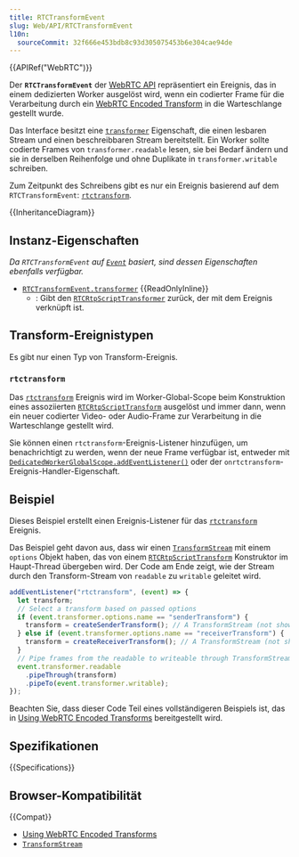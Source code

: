 ```yaml
---
title: RTCTransformEvent
slug: Web/API/RTCTransformEvent
l10n:
  sourceCommit: 32f666e453bdb8c93d305075453b6e304cae94de
---
```


{{APIRef("WebRTC")}}

Der **`RTCTransformEvent`** der [WebRTC API](/de/docs/Web/API/WebRTC_API) repräsentiert ein Ereignis, das in einem dedizierten Worker ausgelöst wird, wenn ein codierter Frame für die Verarbeitung durch ein [WebRTC Encoded Transform](/de/docs/Web/API/WebRTC_API/Using_Encoded_Transforms) in die Warteschlange gestellt wurde.

Das Interface besitzt eine [`transformer`](/de/docs/Web/API/RTCTransformEvent/transformer) Eigenschaft, die einen lesbaren Stream und einen beschreibbaren Stream bereitstellt.
Ein Worker sollte codierte Frames von `transformer.readable` lesen, sie bei Bedarf ändern und sie in derselben Reihenfolge und ohne Duplikate in `transformer.writable` schreiben.

Zum Zeitpunkt des Schreibens gibt es nur ein Ereignis basierend auf dem `RTCTransformEvent`: [`rtctransform`](/de/docs/Web/API/DedicatedWorkerGlobalScope/rtctransform_event).

{{InheritanceDiagram}}

## Instanz-Eigenschaften

_Da `RTCTransformEvent` auf [`Event`](/de/docs/Web/API/Event) basiert, sind dessen Eigenschaften ebenfalls verfügbar._

- [`RTCTransformEvent.transformer`](/de/docs/Web/API/RTCTransformEvent/transformer) {{ReadOnlyInline}}
  - : Gibt den [`RTCRtpScriptTransformer`](/de/docs/Web/API/RTCRtpScriptTransformer) zurück, der mit dem Ereignis verknüpft ist.

## Transform-Ereignistypen

Es gibt nur einen Typ von Transform-Ereignis.

### `rtctransform`

Das [`rtctransform`](/de/docs/Web/API/DedicatedWorkerGlobalScope/rtctransform_event) Ereignis wird im Worker-Global-Scope beim Konstruktion eines assoziierten [`RTCRtpScriptTransform`](/de/docs/Web/API/RTCRtpScriptTransform) ausgelöst und immer dann, wenn ein neuer codierter Video- oder Audio-Frame zur Verarbeitung in die Warteschlange gestellt wird.

Sie können einen `rtctransform`-Ereignis-Listener hinzufügen, um benachrichtigt zu werden, wenn der neue Frame verfügbar ist, entweder mit [`DedicatedWorkerGlobalScope.addEventListener()`](/de/docs/Web/API/EventTarget/addEventListener) oder der `onrtctransform`-Ereignis-Handler-Eigenschaft.

## Beispiel

Dieses Beispiel erstellt einen Ereignis-Listener für das [`rtctransform`](/de/docs/Web/API/DedicatedWorkerGlobalScope/rtctransform_event) Ereignis.

Das Beispiel geht davon aus, dass wir einen [`TransformStream`](/de/docs/Web/API/TransformStream) mit einem `options` Objekt haben, das von einem [`RTCRtpScriptTransform`](/de/docs/Web/API/RTCRtpScriptTransform) Konstruktor im Haupt-Thread übergeben wird.
Der Code am Ende zeigt, wie der Stream durch den Transform-Stream von `readable` zu `writable` geleitet wird.

```js
addEventListener("rtctransform", (event) => {
  let transform;
  // Select a transform based on passed options
  if (event.transformer.options.name == "senderTransform") {
    transform = createSenderTransform(); // A TransformStream (not shown)
  } else if (event.transformer.options.name == "receiverTransform") {
    transform = createReceiverTransform(); // A TransformStream (not shown)
  }
  // Pipe frames from the readable to writeable through TransformStream
  event.transformer.readable
    .pipeThrough(transform)
    .pipeTo(event.transformer.writable);
});
```

Beachten Sie, dass dieser Code Teil eines vollständigeren Beispiels ist, das in [Using WebRTC Encoded Transforms](/de/docs/Web/API/WebRTC_API/Using_Encoded_Transforms) bereitgestellt wird.

## Spezifikationen

{{Specifications}}

## Browser-Kompatibilität

{{Compat}}

- [Using WebRTC Encoded Transforms](/de/docs/Web/API/WebRTC_API/Using_Encoded_Transforms)
- [`TransformStream`](/de/docs/Web/API/TransformStream)
